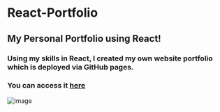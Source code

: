 # React-Portfolio

## My Personal Portfolio using React!

### Using my skills in React, I created my own website portfolio which is deployed via GitHub pages.
### You can access it [here](https://deafboi6.github.io/React-Portfolio/)

![image](https://user-images.githubusercontent.com/110741444/222801465-9c8266bc-ecb5-4591-83f6-457cd0eb3dab.png)
